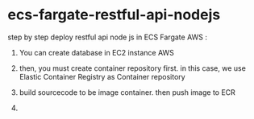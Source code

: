 # ecs-fargate-restful-api-nodejs

step by step deploy restful api node js in ECS Fargate AWS :

1. You can create database in EC2 instance AWS

2. then, you must create container repository first. in this case, we use Elastic Container Registry as Container repository

3. build sourcecode to be image container. then push image to ECR

4. 

